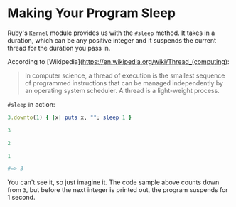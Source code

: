 # Making Your Program Sleep

Ruby's `Kernel` module provides us with the `#sleep` method.
It takes in a duration, which can be any positive integer and it suspends the current thread for the duration you pass in.

According to [Wikipedia](https://en.wikipedia.org/wiki/Thread_(computing):

> In computer science, a thread of execution is the smallest sequence of programmed instructions that can be managed independently by an operating system scheduler. A thread is a light-weight process.

`#sleep` in action:
```ruby
3.downto(1) { |x| puts x, ""; sleep 1 }

3

2

1

#=> 3
```

You can't see it, so just imagine it. The code sample above counts down from `3`, but before the next integer is printed out, the program suspends for 1 second.
